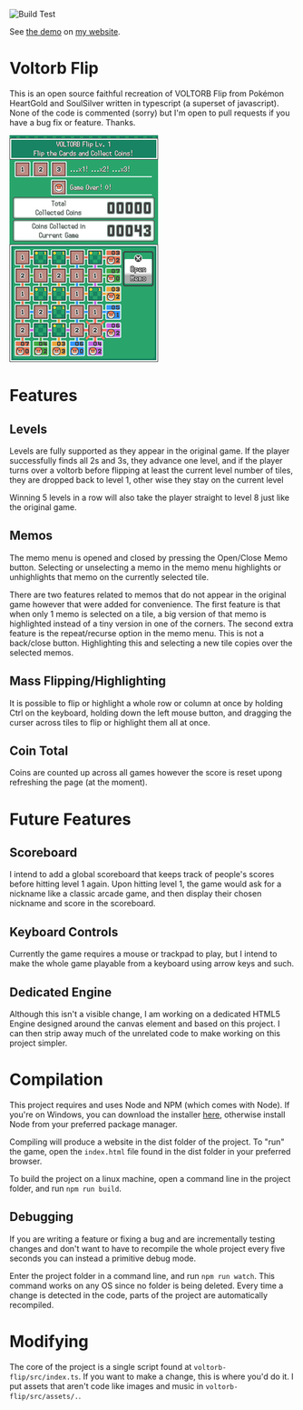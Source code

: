 ![Build Test](../../workflows/Build%20Test/badge.svg)

See [the demo](https://samual.uk/voltorb-flip/) on [my website](https://samual.uk/).

# Voltorb Flip
This is an open source faithful recreation of VOLTORB Flip from Pokémon HeartGold and SoulSilver written in typescript (a superset of javascript). None of the code is commented (sorry) but I'm open to pull requests if you have a bug fix or feature. Thanks.

![screenshot](docs/screenshot.png)

# Features
## Levels
Levels are fully supported as they appear in the original game. If the player successfully finds all 2s and 3s, they advance one level, and if the player turns over a voltorb before flipping at least the current level number of tiles, they are dropped back to level 1, other wise they stay on the current level

Winning 5 levels in a row will also take the player straight to level 8 just like the original game.

## Memos
The memo menu is opened and closed by pressing the Open/Close Memo button. Selecting or unselecting a memo in the memo menu highlights or unhighlights that memo on the currently selected tile.

There are two features related to memos that do not appear in the original game however that were added for convenience. The first feature is that when only 1 memo is selected on a tile, a big version of that memo is highlighted instead of a tiny version in one of the corners. The second extra feature is the repeat/recurse option in the memo menu. This is not a back/close button. Highlighting this and selecting a new tile copies over the selected memos.

## Mass Flipping/Highlighting
It is possible to flip or highlight a whole row or column at once by holding Ctrl on the keyboard, holding down the left mouse button, and dragging the curser across tiles to flip or highlight them all at once.

## Coin Total
Coins are counted up across all games however the score is reset upong refreshing the page (at the moment).

# Future Features
## Scoreboard
I intend to add a global scoreboard that keeps track of people's scores before hitting level 1 again. Upon hitting level 1, the game would ask for a nickname like a classic arcade game, and then display their chosen nickname and score in the scoreboard.

## Keyboard Controls
Currently the game requires a mouse or trackpad to play, but I intend to make the whole game playable from a keyboard using arrow keys and such.

## Dedicated Engine
Although this isn't a visible change, I am working on a dedicated HTML5 Engine designed around the canvas element and based on this project. I can then strip away much of the unrelated code to make working on this project simpler.

# Compilation
This project requires and uses Node and NPM (which comes with Node). If you're on Windows, you can download the installer [here](https://nodejs.org), otherwise install Node from your preferred package manager.

Compiling will produce a website in the dist folder of the project. To "run" the game, open the `index.html` file found in the dist folder in your preferred browser.

To build the project on a linux machine, open a command line in the project folder, and run `npm run build`.

## Debugging
If you are writing a feature or fixing a bug and are incrementally testing changes and don't want to have to recompile the whole project every five seconds you can instead a primitive debug mode.

Enter the project folder in a command line, and run `npm run watch`. This command works on any OS since no folder is being deleted. Every time a change is detected in the code, parts of the project are automatically recompiled.

# Modifying
The core of the project is a single script found at `voltorb-flip/src/index.ts`. If you want to make a change, this is where you'd do it. I put assets that aren't code like images and music in `voltorb-flip/src/assets/.`.
